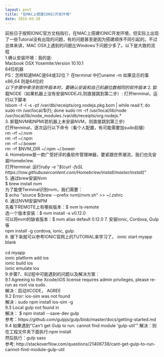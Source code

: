 ```yaml
---
layout: post
title: "在MAC上搭建IONIC开发环境"
date: 2015-03-20
---
```

<html>
<body>
<p>前些日子按照IONIC官方文档指引，在MAC上搭建IONIC开发环境，但实际上出现了一些Tutorial没有出现的问题，有的问题甚至是因为搭建顺序不同引起的。不过总体来讲，MAC OSX上遇到的问题比Windows下问题少多了。以下是大致的流程<br/>
1.确认安装环境：我的是:<br/>
      Macbook OSX Yosemite:Version 10.10.1 <br/>
      64位机器<br/>
      PS：怎样知道MAC是64或32位？  在terminal 中打uname -m 如果显示的事x86_64 则是64位的<br/>
      <em>以下步骤中牵涉到软件版本时，要确认安装和自己机器位数相同的软件版本</em>
2. 卸载NODE（如果机器上没有安装NODEJS,则直接跳到第二步）: 打开terminal，运行以下脚本<br/>
	lsbom -f -l -s -pf /var/db/receipts/org.nodejs.pkg.bom | while read f; do  sudo rm /usr/local/${f}; done
	sudo rm -rf /usr/local/lib/node /usr/local/lib/node_modules /var/db/receipts/org.nodejs.*
	<br/>
3. 卸载NVM和NPM(若机器上未安装NVM，则直接跳到第三步)<br/>
   打开terminal，逐次运行以下命令（看个人配置，有可能需要加sudo前缀）<br/>
    	rm -rf ~/.nvm<br/>
    	rm -rf ~/.npm<br/>
    	rm -rf ~/.bower<br/>
    	rm -rf $NVM_DIR ~/.npm ~/.bower<br/>
4. Homebrew是一款广受好评的备软件管理神器，要紧跟世界潮流，我们也先安装Homebr/ew.<br/>
   打开terminal: 运行<em>ruby -e "$(curl -fsSL https://raw.githubusercontent.com/Homebr/ew/install/master/install)"</em><br/>
5. 通过brew安装Nvm <br/>
   $ brew install nvm <br/>
   为了能使Terminal识别nvm，我们需要：<br/>
   $ echo "source $(brew --prefix nvm)/nvm.sh" >> ~/.zshrc <br/>
6. 通过NVM安装NPM <br/>
   先看下REMOTE上有哪些版本：$ nvm ls-remote <br/>
   选一个版本安装：$ nvm install -s v0.12.0 <br/>
   可以将nvm的缺省版本：$ nvm alias default 0.12.0
7. 安装Ionic, Cordova, Gulp等 <br/>
   npm install -g cordova, ionic, gulp  <br/>
8. 接下来就可以参考IONIC官网上的TUTORIAL来学习了。
   ionic start myapp blank<br/><br/>
   cd myapp<br/>
   ionic platform add ios<br/>
   ionic build ios<br/>
   ionic emulate ios<br/>
9.步骤7、8过程中可能遇到的问题以及解决方案：<br/>
      9.1 Agreeing to the Xcode/iOS license requires admin privileges, please re-run as root via sudo.<br/> 
      解决：启动XCODE， AGREE <br/>
      9.2 Error: ios-sim was not found <br/>   
	 解决：sudo npm install ios-sim -g <br/>
      9.3 Local gulp not found in <br/>
	 解决： $ npm install --save-dev gulp    <br/>		   	 
	 参考：https://github.com/gulpjs/gulp/blob/master/docs/getting-started.md  <br/>	
      9.4 如果遇到"Can't get Gulp to run: cannot find module 'gulp-util'" 
	 解决：则在工程文件夹下面执行:npm install <br/> 
         然后执行：gulp sass<br/>
         参考: http://stackoverflow.com/questions/21406738/cant-get-gulp-to-run-cannot-find-module-gulp-util <br/>
</p>
</body>
</html>
